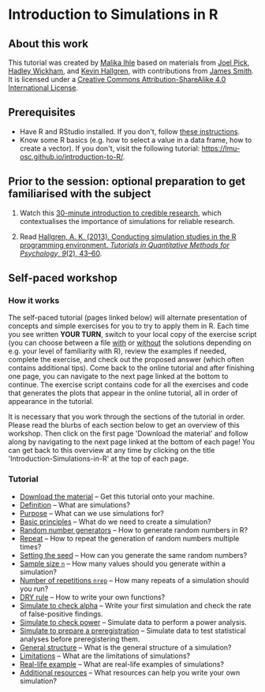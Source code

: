 # Introduction to Simulations in R

## About this work
This tutorial was created by [Malika Ihle](https://www.osc.uni-muenchen.de/about_us/coordinator/index.html) based on materials from [Joel Pick](https://joelpick.github.io/), [Hadley Wickham](https://www.yumpu.com/en/document/view/19077330/simulation-hadley-wickham), and [Kevin Hallgren](https://doi.org/10.20982/tqmp.09.2.p043), with contributions from [James Smith](https://github.com/worcjamessmith).   
It is licensed under a [Creative Commons Attribution-ShareAlike 4.0 International License](https://creativecommons.org/licenses/by-sa/4.0/).

## Prerequisites

* Have R and RStudio installed. If you don't, follow [these instructions](https://lmu-osc.github.io/Introduction-RStudio-Git-GitHub/installing_software.html).  
* Know some R basics (e.g. how to select a value in a data frame, how to create a vector). If you don't, visit the following tutorial: <a href="https://lmu-osc.github.io/introduction-to-R/" target ="_blank">https://lmu-osc.github.io/introduction-to-R/</a>.  

## Prior to the session: optional preparation to get familiarised with the subject
1) Watch this [30-minute introduction to credible research](https://osf.io/xtmek/), which contextualises the importance of simulations for reliable research. 

2) Read [Hallgren, A. K. (2013). Conducting simulation studies in the R programming environment. *Tutorials in Quantitative Methods for Psychology*, *9*(2), 43–60](https://doi.org/10.20982/tqmp.09.2.p043).

## Self-paced workshop
### How it works
The self-paced tutorial (pages linked below) will alternate presentation of concepts and simple exercises for you to try to apply them in R. Each time you see written **YOUR TURN**, switch to your local copy of the exercise script (you can choose between a file <a href="https://github.com/lmu-osc/Introduction-Simulations-in-R/blob/main/exercise_script_with_solutions.R" target ="_blank">with</a> or <a href="https://github.com/lmu-osc/Introduction-Simulations-in-R/blob/main/exercise_script_without_solutions.R" target ="_blank">without</a> the solutions depending on e.g. your level of familiarity with R), review the examples if needed, complete the exercise, and check out the proposed answer (which often contains additional tips). Come back to the online tutorial and after finishing one page, you can navigate to the next page linked at the bottom to continue. The exercise script contains code for all the exercises and code that generates the plots that appear in the online tutorial, all in order of appearance in the tutorial.  

It is necessary that you work through the sections of the tutorial in order. Please read the blurbs of each section below to get an overview of this workshop. Then click on the first page 'Download the material' and follow along by navigating to the next page linked at the bottom of each page! You can get back to this overview at any time by clicking on the title 'Introduction-Simulations-in-R' at the top of each page.
 

### Tutorial
* [Download the material](./tutorial_pages/download-repo.qmd) – Get this tutorial onto your machine.
* [Definition](./tutorial_pages/definition.qmd) – What are simulations?
* [Purpose](./tutorial_pages/purpose.qmd) – What can we use simulations for?
* [Basic principles](./tutorial_pages/basic-principles.qmd) – What do we need to create a simulation?
* [Random number generators](./tutorial_pages/random-numbers-generators.qmd) – How to generate random numbers in R?
* [Repeat](./tutorial_pages/repeat.qmd) – How to repeat the generation of random numbers multiple times?
* [Setting the seed](./tutorial_pages/seed.qmd) – How can you generate the same random numbers?
* [Sample size `n`](./tutorial_pages/sample-size-n.qmd) – How many values should you generate within a simulation?
* [Number of repetitions `nrep`](./tutorial_pages/number-of-simulations-nrep.qmd) – How many repeats of a simulation should you run?
* [DRY rule](./tutorial_pages/dry-rule.qmd) – How to write your own functions?
* [Simulate to check alpha](./tutorial_pages/check-alpha.qmd) – Write your first simulation and check the rate of false-positive findings.  
* [Simulate to check power](./tutorial_pages/check-power.qmd) – Simulate data to perform a power analysis.  
* [Simulate to prepare a preregistration](./tutorial_pages/simulate-for-preregistration.qmd) – Simulate data to test statistical analyses before preregistering them.  
* [General structure](./tutorial_pages/general-structure.qmd) – What is the general structure of a simulation?
* [Limitations](./tutorial_pages/limitations.qmd) – What are the limitations of simulations?
* [Real-life example](./tutorial_pages/real-life-example.qmd) – What are real-life examples of simulations?
* [Additional resources](./tutorial_pages/resources.qmd) – What resources can help you write your own simulation?


